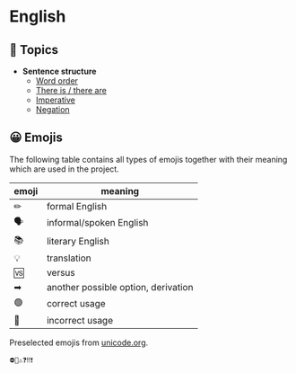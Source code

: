 # English

## 📂 Topics

- **Sentence structure**
  - [Word order](topics/sentence-structure/word-order.md)
  - [There is / there are](topics/sentence-structure/there-is-there-are.md)
  - [Imperative](topics/sentence-structure/imperative.md)
  - [Negation](topics/sentence-structure/negation.md)

## 😀 Emojis

The following table contains all types of emojis together with their meaning which are used in the project.

| emoji | meaning                             |
|-------|-------------------------------------|
| ✏     | formal English                      |
| 🗣    | informal/spoken English             |
| 📚    | literary English                    |
| 💡    | translation                         |
| 🆚    | versus                              |
| ➡     | another possible option, derivation |
| 🟢    | correct usage                       |
| 🔴    | incorrect usage                     |

Preselected emojis from [unicode.org](https://unicode.org/emoji/charts/full-emoji-list.html).

```
⛔🚫⚠❓‼❗
```
